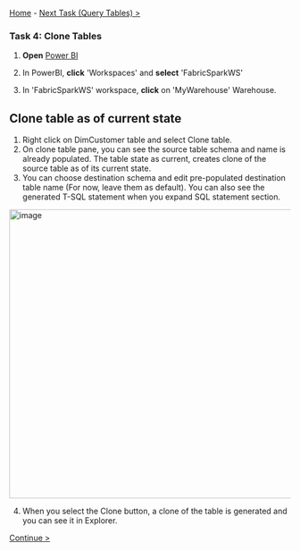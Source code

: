 [Home](README.md) -  [Next Task (Query Tables) >](Task3-Query-Tables.md)

### Task 4: Clone Tables

1. **Open** [Power BI](https://app.powerbi.com/)

2. In PowerBI, **click** 'Workspaces' and **select** 'FabricSparkWS'

3. In 'FabricSparkWS' workspace, **click** on 'MyWarehouse' Warehouse.

## Clone table as of current state

1. Right click on DimCustomer table and select Clone table.
2. On clone table pane, you can see the source table schema and name is already populated. The table state as current, creates clone of the source table as of its current state.
3. You can choose destination schema and edit pre-populated destination table name (For now, leave them as default). You can also see the generated T-SQL statement when you expand SQL statement section.

<img width="517" alt="image" src="https://github.com/swmannepalli/Fabric-DW/assets/84516667/7870ec3e-ce37-434b-bfcd-3df75146059d">

4. When you select the Clone button, a clone of the table is generated and you can see it in Explorer.

   
[Continue >](Task3-Query-Tables.md)
